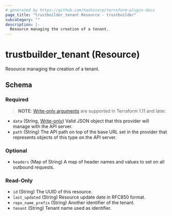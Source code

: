 ```yaml
---
# generated by https://github.com/hashicorp/terraform-plugin-docs
page_title: "trustbuilder_tenant Resource - trustbuilder"
subcategory: ""
description: |-
  Resource managing the creation of a tenant.
---
```


# trustbuilder_tenant (Resource)

Resource managing the creation of a tenant.



<!-- schema generated by tfplugindocs -->
## Schema

### Required

> **NOTE**: [Write-only arguments](https://developer.hashicorp.com/terraform/language/resources/ephemeral#write-only-arguments) are supported in Terraform 1.11 and later.

- `data` (String, [Write-only](https://developer.hashicorp.com/terraform/language/resources/ephemeral#write-only-arguments)) Valid JSON object that this provider will manage with the API server.
- `path` (String) The API path on top of the base URL set in the provider that represents objects of this type on the API server.

### Optional

- `headers` (Map of String) A map of header names and values to set on all outbound requests.

### Read-Only

- `id` (String) The UUID of this resource.
- `last_updated` (String) Resource update date in RFC850 format.
- `repo_name_prefix` (String) Another identifier of the tenant.
- `tenant` (String) Tenant name used as identifier.

